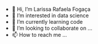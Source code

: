 - 👋 Hi, I’m  Larissa Rafaela Fogaça
- 👀 I’m interested in data science 
- 🌱 I’m currently learning code
- 💞️ I’m looking to collaborate on ...
- 📫 How to reach me ...

<!---
LarissaRafaelafogaca/LarissaRafaelafogaca is a ✨ special ✨ repository because its `README.md` (this file) appears on your GitHub profile.
You can click the Preview link to take a look at your changes.
--->

